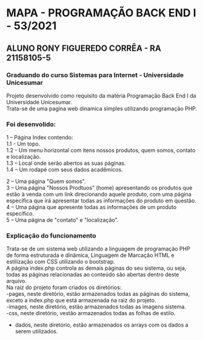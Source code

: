 # MAPA - PROGRAMAÇÃO BACK END I - 53/2021
## ALUNO RONY FIGUEREDO CORRÊA - RA 21158105-5 
### Graduando do curso Sistemas para Internet - Universidade Unicesumar
Projeto desenvolvido como requisito da matéria Programação Back End I da Universidade Unicesumar. <br>
Trata-se de uma pagina web dinamica simples utilizando programação PHP.

### Foi desenvolido:
1 – Página Index contendo:<br>
1.1 - Um topo.<br>
1.2 - Um menu horizontal com itens nossos produtos, quem somos, contato e localização.<br>
1.3 – Local onde serão abertos as suas páginas.<br>
1.4 – Um rodapé com seus dados acadêmicos.<br>

2 – Uma página "Quem somos".<br>
3 – Uma página "Nossos Prodtuos" (home) apresentando os produtos que estão à venda com um link direcionando aquele produto, com uma página específica que irá apresentar todas as informações do produto em questão. <br>
4 – Uma página que apresente todas as informações de um produto específico. <br>
5 – Uma página de "contato" e "localização".<br>
 
### Explicação do funcionamento<br>
Trata-se de um sistema web utilizando a linguagem de programação PHP de forma estruturada e dinâmica, Linguagem de Marcação HTML e estilização com CSS utilizando o bootstrap.<br>
A página index.php controla as demais páginas do seu sistema, ou seja, todas as páginas relacionadas ao conteúdo são abertas dentro deste arquivo. <br>
Na raiz do projeto foram criados os diretórios:<br>
-pages, neste diretório, estão armazenados todas as páginas do sistema, exceto a index.php que está armazenada na raiz do projeto.<br>
-images, neste diretório, estão armazenados todas as imagens sistema.<br>
-css, neste diretório, vestão armazenados todas as folhas de estilo.<br>
- dados, neste diretório, estão armazenados os arrays com os dados a serem utilizados.<br>
 
 

